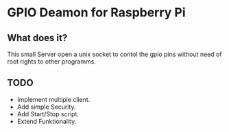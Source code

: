 GPIO Deamon for Raspberry Pi
============================

What does it?
-------------

This small Server open a unix socket to contol the gpio pins without need of root rights to other programms.

TODO
----

- Implement multiple client.
- Add simple Security.
- Add Start/Stop script.
- Extend Funktionality.
